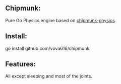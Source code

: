## Chipmunk:
Pure Go Physics engine based on [chipmunk-physics].

## Install:
go install github.com/vova616/chipmunk

## Features:
All except sleeping and most of the joints.

[chipmunk-physics]: http://chipmunk-physics.net/